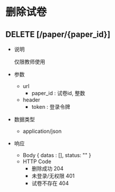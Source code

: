 #  删除试卷

## DELETE [/paper/{paper_id}]
+ 说明

  仅限教师使用

+ 参数
   + url
     + paper_id : 试卷id, 整数
   + header
     + token : 登录令牌

+ 数据类型
  + application/json

+ 响应
  + Body
        {
          datas : [],
          status: ""
        }
  + HTTP Code
    + 删除成功 204
    + 未登录/无权限 401
    + 试卷不存在 404
